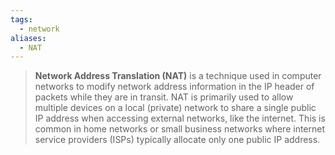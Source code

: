 ```yaml
---
tags:
  - network
aliases:
  - NAT
---
```

> **Network Address Translation (NAT)** is a technique used in computer networks to modify network address information in the IP header of packets while they are in transit. NAT is primarily used to allow multiple devices on a local (private) network to share a single public IP address when accessing external networks, like the internet. This is common in home networks or small business networks where internet service providers (ISPs) typically allocate only one public IP address.